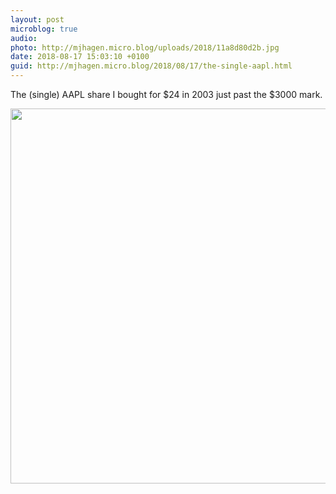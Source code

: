 ```yaml
---
layout: post
microblog: true
audio: 
photo: http://mjhagen.micro.blog/uploads/2018/11a8d80d2b.jpg
date: 2018-08-17 15:03:10 +0100
guid: http://mjhagen.micro.blog/2018/08/17/the-single-aapl.html
---
```

The (single) AAPL share I bought for $24 in 2003 just past the $3000 mark.

<img src="http://mjhagen.micro.blog/uploads/2018/11a8d80d2b.jpg" width="600" height="600" />
